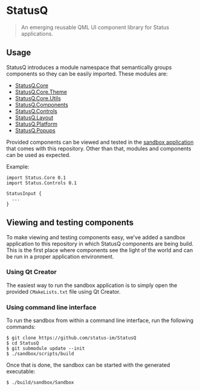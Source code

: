 # StatusQ

> An emerging reusable QML UI component library for Status applications.

## Usage

StatusQ introduces a module namespace that semantically groups components so they can be easily imported.
These modules are:

- [StatusQ.Core](https://github.com/status-im/StatusQ/blob/master/src/StatusQ/Core/qmldir)
- [StatusQ.Core.Theme](https://github.com/status-im/StatusQ/blob/master/src/StatusQ/Core/Theme/qmldir)
- [StatusQ.Core.Utils](https://github.com/status-im/StatusQ/blob/master/src/StatusQ/Core/Utils/qmldir)
- [StatusQ.Components](https://github.com/status-im/StatusQ/blob/master/src/StatusQ/Controls/qmldir)
- [StatusQ.Controls](https://github.com/status-im/StatusQ/blob/master/src/StatusQ/Components/qmldir)
- [StatusQ.Layout](https://github.com/status-im/StatusQ/blob/master/src/StatusQ/Layout/qmldir)
- [StatusQ.Platform](https://github.com/status-im/StatusQ/blob/master/src/StatusQ/Platform/qmldir)
- [StatusQ.Popups](https://github.com/status-im/StatusQ/blob/master/src/StatusQ/Popups/qmldir)

Provided components can be viewed and tested in the [sandbox application](#viewing-and-testing-components) that comes with this repository.
Other than that, modules and components can be used as expected.

Example:

```
import Status.Core 0.1
import Status.Controls 0.1

StatusInput {
  ...
}
```

## Viewing and testing components

To make viewing and testing components easy, we've added a sandbox application to this repository in which StatusQ components are being build. This is the first place where components see the light of the world and can be run in a proper application environment.

### Using Qt Creator

The easiest way to run the sandbox application is to simply open the provided `CMakeLists.txt` file using Qt Creator.

### Using command line interface

To run the sandbox from within a command line interface, run the following commands:

```
$ git clone https://github.com/status-im/StatusQ
$ cd StatusQ
$ git submodule update --init
$ ./sandbox/scripts/build
```

Once that is done, the sandbox can be started with the generated executable:

```
$ ./build/sandbox/Sandbox
```
